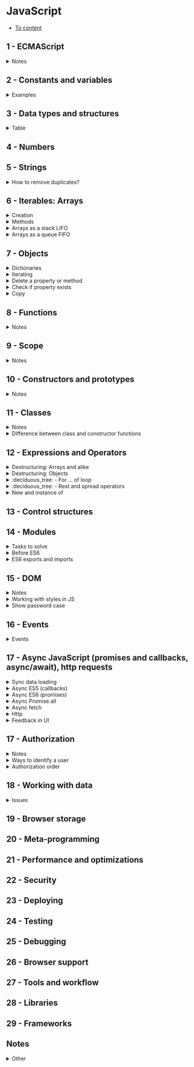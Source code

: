 # JavaScript

- [To content](readme.md)

## 1 - ECMAScript
<details>
<summary>Notes</summary>

Global changes:
- new strategy of spec updating
- problem concepts
  - hoisting
  - `var` rewriting
  - scope (var with no block-scope)
- new opportunities
  - `let`, `const` - hoisting, scope, rewriting solved
  - template strings
  - function default params
  - arrow functions
  - destructuring
- better objects

</details>

## 2 - Constants and variables
<details>
<summary>Examples</summary>

```JavaScript
// constants - code agreements
// protected values, hardcoded (default configs, physical consts, coefficients)
// distinguished by it's appearance
// any constant declares as a const
// is immutable
const Earth = {
  RADIUS: 6.371,
  GRAVITATION: 6.67408
};
const DEFAULT_NAMES = ['Michael', 'Anna', 'Chris'];
const LIGHT_SPEED = 255792458;

// consts
// not any const = constant
// declares a variable with immutable link
const element = document.querySelector('p');
const arr = [1, 2, 3, 4];
```

</details>

## 3 - Data types and structures
<details>
<summary>Table</summary>

|Name|Notes and usage|Level|
|----|---------------|:---:|
|undefined|`'undefined'`|:deciduous_tree:|
|Boolean|`'boolean'`|:blossom:|
|Number|`'number'`|:blossom:|
|String|`'string'`|:deciduous_tree:|
|BigInt|`'bigint'`|:seedling:|
|Symbol|`'symbol'`|:seedling:|
|null|`'object'`|:deciduous_tree:|
|Object|- `'object'`<br> - `Object`<br>- iterable lists: `Array`, collections<br>- collections: `NodeList`, `HTMLElementsList`, `classList`, `arguments`<br>- iterable dictionaries: `Map`, `WeakMap`<br>- iterable sets: `Set`, `WeakSet`|:deciduous_tree:|
|Function|`'function'`|:blossom:|

</details>

## 4 - Numbers

## 5 - Strings
<details>
<summary>How to remove duplicates?</summary>

- easy way is to convert into an array and use `Set`

</details>

## 6 - Iterables: Arrays
<details>
<summary>Creation</summary>

```JavaScript
// before ES6
var numbers = new Array();
var letters = [];

// ES6+
// make an array of any iterable (collection, separate values)
const elements = Array.from(document.querySelectorAll('li'));
const values = Array.of(1, 2, 3);
const items = [...elements, ...values];
```

</details>

<details>
<summary>Methods</summary>

|Method|Notes|Level|
|------|-----|:---:|
|`arr.sort()`|changes the initial array|:deciduous_tree:|
|`arr.filter()`|creates a new array|:deciduous_tree:|
|`arr.slice()`|creates a new array|:deciduous_tree:|
|`arr.map()`|creates a new array|:deciduous_tree:|
|`arr.reduce()`|creates a new value|:deciduous_tree:|

</details>

<details>
<summary>Arrays as a stack LIFO</summary>

- for tasks, when we have to store previous item (history, browser history, games)
- store the action (function) and add to the history array
- use `history.pop()();` to get back the stored value
- also available to 'go forward' the history (have to store the removed action back to the stack)

```JavaScript
history.push(() => {
  questions[0].text = oldText;
  return newText;
});
```

</details>

<details>
<summary>Arrays as a queue FIFO</summary>

- for tasks to be executed in a row after some async event
- for unique actions can use `Set` instead of `Array`

```JavaScript
const startAsync = () => {
  setTimeout(() => {
    for (const cb of callbacks) {
      callbacks.delete(cb);
      cb();
    }
  }, 500);
};

// before .find was used to check
// breaks the loop when the 1st item is found
callbacks.find((it) => it === 'some');
```

</details>

## 7 - Objects
<details>
<summary>Dictionaries</summary>

Object
- keys are strings or numbers (other not possible)
- not iterable (can use `for ... in` old cycle has some issues, not `for ... of`)
Map + WeakMap
- any keys possible
- iterable
- pairs are objects

```JavaScript
// object
const filterValueToScale = {
  'smallest': 0.25,
  'small': 0.5,
  'normal': 1,
  'large': 2
};

// map
let pairs = new Map();
pairs.set('John', 'May');
pairs.set('Ichigo', 'Rukiya');
// or with iterable
let pairs = new Map([['John', 'May'], ['Ichigo', 'Rukiya']]);
// iterating
for (const [first, second] of pairs) {
  console.log(first.name + second.name);
}
```

```JavaScript
// new features for objects in ES6
// creation with variable
const name = 'Harry';
const user = {
  name,
  level: 1
};
// complex keys (could be useful for dictionaries)
const potter = 'Harry Potter';
const voldemort = 'Tom Riddle';
const antagonist = {
  [potter]: voldemort,
  ['Sirius Black']: 'Bellatrix Lestrange'
};
// destructuring
const newAntagonist = {...antagonist};
// new syntax for methods
const character = {
  _level: 1,
  // before
  go: function() {},
  // ES6
  go() {},
  // getters and setters
  // can't use getter/setter + property
  // can't address itself = infinite cycle
  get level() {
    return this._level;
  },
  // always strictly 1 parameter
  set level(value) {
    this._level = value;
  }
};
// addressing the getter or setter
const level = character.level;
character.level = 100;
// it there is only setter, can't access the value
```

</details>

<details>
<summary>Iterating</summary>

```JavaScript
// before ES6
// for ... in
// deprecated
// requires additional check, otherwise can go through the whole prototype chain

// ES6
// for ... of works
const player = {
  name: 'Harry',
  level: 10
};
// [['name', 'Harry'], ['level', 10]]
const playerEntries = Object.entries(player);
// ['Harry', 10]
const playerValues = Object.values(player);
// ['name', 'level']
const playerKeys = Object.keys(player);
```

</details>

<details>
<summary>Delete a property or method</summary>

- `delete player.name;`

</details>

<details>
<summary>Check if property exists</summary>

```JavaScript
// but if the property = undefined, also returns false
player.name !== undefined;
// true even with undefined
'name' in player;
// true even if undefined
player.hasOwnProperty('name');
```

</details>

<details>
<summary>Copy</summary>

```JavaScript
// не избавляет от проблем с вложенностью
// {} - where
// player - what
const newPlayer = Object.assign({}, player);
// for several
const newPlayer = Object.assign({}, player, {options: 'code'});

// также не избавляет от проблем с вложенностью
const newPlayer = {...player};

// копирование с вложенностью - рекурсивно по всем ключам
// с проверкой typeof function or object
// есть в lodash
// hack with json.parse, json.stringify
```

</details>

## 8 - Functions
<details>
<summary>Notes</summary>

- function without `return` statement returns `undefined`

```JavaScript
// default params
// Earlier
var doSomething = function (caption, amount, isChecked) {
  if (typeof isChecked === 'undefined') {
    isChecked = false;
  }
};

// ES2015
const doSomething = (caption, amount, isChecked = false) => {
  // some code here
};
```

- doesn't have it's own scope (only lexical) - when global, `this === window`
- doesn't have `arguments` object
- can't rewrite `this` (`bind` and `call` won't work)
  - can't be used as a constructor, no `new` keyword
  - can't be method of an object or prototype

```JavaScript
// arrow functions
// only 1 param?
const doSomething = param => console.log(param);

// only 1 line?
// = return left * right;
const doSomething = (left, right) => left * right;

// return object?
const getWizard = (name, level) => ({
  name,
  level
});
```

</details>

## 9 - Scope
<details>
<summary>Notes</summary>

- scope where the function runs
- `this` links to current object in a `class`
- depends on how the function is called
- could be changed, also with `apply`, `call`, `bind`
- `bind` creates a new function, the initial function stays the same
- `bind` context can't be changed even with `apply`, `call`
- arrow functions do not have their context
- while the function is not called, it doesn't have any context
- context is being created upon the function call
- `this` assigns only upon the function call
- `use strict` affects `this` value
  - no `use strict` = `window`, with = `undefined`
- in an object (method) `this` = link to the object itself
- doesn't matter how the function is created, matters only how it's called
```JavaScript
const walk = function() {
  console.log(this + 'walk!');
};
const player = {walk};
player.walk(); // this === link to player object
walk(); // TypeError: Cannot read property '...' of undefined
```
- doesn't matter how the function is written, context will be the same `walk = player.walk`
- with closure the result is more obvious
```JavaScript
const guitarPlayer = {
  firstName: 'Michael',
  lastName: 'Lantsov',
  play() {
    console.log(`${guitarPlayer.firstName} ${guitarPlayer.lastName}`);
  }
};

// the result will be the same
const anotherPlayer = {
  play: guitarPlayer.play
};
```
- calling a function with binded context (1st param in those functions is always context, the 2nd parameter differs)
```JavaScript
// arguments separated with ',' will be function params
// perfect when there are not many params
play.call(anotherPlayer, '20.02.1967');
// array, which values will be function params
// good for many params or undefined number of params
play.apply(guitarPlayer, ['20.02.1967']);
```
```JavaScript
const numbers = [1, 3, 100, 5];

// we don't need context here, so pass 'null'
console.log(Math.max.apply(null, numbers));
```
- listener's context is always === the element, to which the listener is applied `document.body` or `evt.currentTarget`
  - can override if create the event handler and execute the method
  ```JavaScript
  item.addEventListener('click', function() {
    cart.print();
  });
  // browser will store the function
  callback = cart.print;
  // and executes the callback
  callback();
  // so just won't work
  ```
- with bind (but careful, `bind` returns a new function, store first in a separate variable to unsubscribe if needed)
```JavaScript
item.addEventListener('click', cart.print.bind(cart));
```
```JavaScript
// custom binder (like the bind works)
const customBind = function(fn, context) {
  return function() {
    return fn.apply(context, arguments);
  };
};
```

</details>

## 10 - Constructors and prototypes
<details>
<summary>Notes</summary>

- naming `GuitarPlayer`
- creation of an instance with new
- add a method in prototype
```JavaScript
GuitarPlayer.prototype.play = function() {};
```
- without new => undefined (void = return undefined) will not be created
- ES6 проверка if new inside constructor
```JavaScript
if (!new.target) { throw new Error(); }
```
- проверить принадлежность `instanceof`
- why new if we can return an object?
  - `instanceof` becomes useless
  - inheritance (prototype) won't work
- `new` keyword не вызывает функцию, а берет и на основе полей этой функции (то, что записывается через `this.name = name`) создает объект
  - созданный с `new GuitarPlayer` объект JS наделяет свойством вновь созданный объект, которое содержит информацию, с помощью какой функции-конструктора он создан
- если попробовать сымитировать функцию-конструктор и `return this;`, будет ссылаться на глобальный объект

</details>

## 11 - Classes
<details>
<summary>Notes</summary>

- `class Player {}` better to use instead of `const Singer = class {};`
- `constructor() {}` предопределенный метод класса, помогает создать экземпляр класса, все свойства определяются в нем
- `play() {}` методы записываются в `prototype`, определяются как у объекта
- `constructor` необязателен
- `new` для создания instance (or type error)
- если внутри класса обратиться к несуществующему свойству, получим `undefined`
- есть статические методы (не передаются потомкам (экземплярам))
```JavaScript
static createJuniorPlayer() {
  return new this(5, 2);
}
```
- также статическими могут быть свойства (но плохая поддержка)
- можно использовать getters / setters
- можно и без setter, но нарушим правило ООП, так как проверки будут снаружи
- приватные поля, но пока плохая поддержка `this.#skill = value;`

</details>

<details>
<summary>Difference between class and constructor functions</summary>

- `class` нельзя без `new` (в функции-конструкторе можно сделать имитацию с проверкой `target.new`)
- вывод в консоль (`class` / `f`)
- методы класса не перечисляемые
```JavaScript
for (const prop in player) {
  console.log(prop);
}
```

</details>

## 12 - Expressions and Operators
<details>
<summary>Destructuring: Arrays and alike</summary>

- for iterable structures only (doesn't work on strings!)
- all the elements go in an order, can't address the last one

```JavaScript
const numbers = [1, 2, 3, 4, 5];
// before 
const first = numbers[0];
const third = numbers[2];
// with destructuring
const [first, , third] = numbers;
// when there is no value, can use defaults
const [first, , , , , sixth = 45] = numbers;
// good for swapping the values
let first = 'Harry';
let second = 'Ron';
[first, second] = [second, first];
// can destruct the function result
const [first, , third] = getNumbers();
// or function parameters
const printValues = ([first = 4, , third = 7]) => {
  console.log(`${first} ${third}`);
};
printValues(document.querySelectorAll('li'));
printValues([1, 2]);
printValues([]);
printValues(); // error: undefined is not iterable
```

</details>

<details>
<summary>Destructuring: Objects</summary>

```JavaScript
const cat = {
  name: 'Mini',
  location: 'London',
  color: 'Auburn',
  address: {
    street: 'Some street'
  },
  'home city': 'London'
};
// propOfAnObject: varName = default
const {name: catName, color: catColor = 'White'} = cat;
// with folded objects
const {address: {street: catStreet}} = cat;
// for combined prop use quotes
const {'home city': catCity} = cat;

// great to use for DOM nodes
const elements = document.querySelectorAll('li');
for (let i = 0; i < elements.length; i++) {
  const {textContent: text} = elements[i];
  console.log(text);
}

// can combine [] and {} destructuring
const [, {textContent: text}] = document.querySelectorAll('li');
```

</details>

<details>
<summary>:deciduous_tree: - For ... of loop</summary>

- almost the same to `for` loop
- can use `break` and `continue`
- could be used with every iterable

</details>

<details>
<summary>:deciduous_tree: - Rest and spread operators</summary>

```JavaScript
// rest collects several values into one iterable structure
// before
function doSomething() {
  return Array.from(arguments);
}
// with rest
const doSomething = (...values) => {
  return values;
};
// destructuring + rest = first and an array of others
const [first, ...others] = doSomething();
```

```JavaScript
// spread - any iterable into separate values
// before
const values = [1, 2, 40, 73, 5];
// find max
Math.max.apply(null, values);
// merge arrays
const newValues = [];
newValues.concat(values);

// with spread
// find max
Math.max(...values);
// merge arrays
const newValues = [...values];
const filteredValues = [...values].filter();
```

</details>

<details>
<summary>New and instance of</summary>

- утиная типизация - ненадежно
- add some field to function, which will create an object and compare that key - велосипед
- функции-конструкторы
- more information [constructors and prototypes](#constructors-and-prototypes)

</details>

## 13 - Control structures

## 14 - Modules
<details>
<summary>Tasks to solve</summary>

- Namespace
  - no global scope
  - encapsulation
- Dependencies
  - easy to follow on what modules depends on
- Interface
  - methods and props export, easy to navigate

</details>

<details>
<summary>Before ES6</summary>

- manual configuration
- have to remember dependencies order
- is not clear, what dependencies are used

```JavaScript
// IIFE
'use strict';
// slider.js
(function() {
  window.slider = {
    name: 'Eve'
  };
})();
```

- better module approaches were found (AMD, CommonJS, UMD)

</details>

<details>
<summary>ES6 exports and imports</summary>

- `'use strict;'` by default
- syntax looks like destructuring, but not the same
- imported variable is not created, the same as in export
- better export const or class
- import without variable when just need to execute the code
- do not fold `export` and `import` into code blocks `{}`
- no hoisting, so that's why `import` is always on top
- `import` of unexcited variable = error, module won't be loaded
- there are dynamic imports, but browser support is still pretty low

Import paths:
- both `''` and `""` available
- path is a immutable constant, can't generate the path
- if 2 same imports => browser downloads only one
- paths abs or rel
  - `https://google.com` url
  - `/utils/helpers.js` abs domain-name
  - `./helpers.js` rel
  - `../helpers.js` rel
- `helpers.js` or `utils/helpers.js` is not supported (reserved for libs from package managers)
- If there is an error while downloading the module or its children => all connected modules won't be loaded

Modules loaders ()
- browsers: ES modules in browsers
- static: webpack, rollupJS, parcel, ...
- orders files
- downloads, stores files
- builds, minifies, packs

```JavaScript
// named
// names should be equal or error, module won't get loaded
// could import not all the export
// can't export the same variable 2x
// better not to combine line and group exports
export { name, age };
export const name = 'Max';
import { name } from './module-name.js';
// import all as child (ignores default, insecure, have no control on import)
import * as child from './module-name.js';

// renamed
export { name as userName};
import { name as userName} from './module-name.js';

// default
// better for classes
// could be hard to debug (imported by any name)
export default name;
export default { name };
export { name as default };
import name from './module-name.js';
```

```JavaScript
// proxy
// module-1.js
export { name as nameOne };

// module-2.js
export { name as nameTwo };

// module-3.js
export * from './module-1.js';
export * from './module-2.js';

// module-target.js
import { nameOne, nameTwo } from './module-3.js';
```

- all dependencies load relatively to the 1st loaded module
- browser cashes not only a file, but also the result of executing the module + returned values

```HTML
<!-- adding modules to the page -->
<!-- by default works like defer -->
<script type="module">
  // some code here
</script>
<script src="module-1.js" type="module"></script>
<!-- fallbacks (ignored by browsers, which support modules) -->
<script src="module-1.js" nomodule></script>
```

</details>

## 15 - DOM
<details>
<summary>Notes</summary>

- browser searches DOM in depths, so that the first tag is being found (otherwise not obvious)
- `querySelectorAll` `NodeList` static collection, DOM changes doesn't affect (nodes, not only DOM elements, also text, spaces, etc)
- `parentElement.children` `HTMLCollection` all those collections are live (only DOM elements)
- `getElementById` could be called only on `document`, not on element
- `appendChild` removes the element from where it was and adds to the new place (need to clone not to be removed)
- `element.cloneNode(boolean);` better to pass an argument (default could be different for some browsers)

</details>

<details>
<summary>Working with styles in JS</summary>

- `style` to get styles but only the inline styles
- `window.getComputedStyle` to get all styles applied to the element

</details>

<details>
<summary>Show password case</summary>

- change type of input from `password` to `text`

</details>

## 16 - Events
<details>
<summary>Events</summary>

- difference between `change` and `input`
  - `change` works when `field.value` changed and the user finished to enter the value (moved the handle and released)
  - `input` works with every value change

</details>

## 17 - Async JavaScript (promises and callbacks, async/await), http requests
<details>
<summary>Sync data loading</summary>

```JavaScript
const getResponse = (url) => {
    const xhr = new XMLHttpRequest();
    xhr.open('GET', url, false);
    xhr.send();
    // we can do it like that, because it's a sync request
    // return will happen after we get the response
    return xhr.response;
};
const data = getResponse('https://data.com/users');
```

</details>
  
<details>
<summary>Async ES5 (callbacks)</summary>

- async - run the operation without blocking the main script process
- minuses:
  - complex interface, have to add all possible callbacks, difficult to make optional manipulation for some cases
  - difficult to read the code, recreate the methods sequence is quite hard
  - callback hell - several chained async methods turn into nested sequences of callbacks, too hard to support https://callbackhell.ru/
```JavaScript
const getResponse = (url, onload, onerror) => {
  const xhr = new XMLHttpRequest();
  xhr.open('GET', url, true);
  xhr.onload = () => onload(xhr.response);
  xhr.onerror = () => onerror(xhr.status);
  xhr.send();
};

getResponse('data.json',
  (response) => console.log(response),
  (errorStatus) => console.log(errorStatus)
);
```

</details>
<details>
<summary>Async ES6 (promises)</summary>

- promise is a way to work with an async function as if it's sync
- returns an object, which replaces returned value, which is still undefined when the function already executed
- different states if a promise object
<img src="./images/promise.jpg" alt="promises" width="400">

```JavaScript
const getResponse = (url) => new Promise(
  (resolve, reject) => {
    // Object => Pending...
    const xhr = new XMLHttpRequest();
    xhr.open('GET', url);
    xhr.onload = () => resolve(xhr.response); // Object => Fulfilled
    xhr.onerror = () => reject(xhr.status); // Object => Rejected
    xhr.send();
  }
);

getResponse('data.json')
  // callback on success
  // could work with several promises
  // returns new Promise()
  .then(
    (data) => console.log(data),
    // but better to use catch
    (error) => console.warning(error)
  );

getResponse('data.json')
  // if there is anywhere in then chain throw new Error
  // it's going to be caught in catch
  .then((data) => console.log(data))
  // catches all the errors before
  .catch((error) => console.warning(error));

// you can work with promises chaining then
// every then returns a promise, where we can also call then
Promise.resolve('a') // 'a'
  .then((val) => val.concat('b')) // 'ab'
  .then((val) => val.concat('c')) // 'abc'
  .then((val) => val.concat('d')); // 'abcd'
```

</details>

<details>
<summary>Async Promise.all</summary>

- when you need an array of requests at the same time (accepts an array of promises, runs at the same time, then calls when all the promises are resolved)
- `Promise.then` could return
  - just value/array - goes to the next promise
  - object Promise
  - array of values / promises - can turn into something else

</details>

<details>
<summary>Async fetch</summary>

- `fetch` is a wrapper above promise
- function for sending/fetching data (`XMLHttpRequest` under hood)
```JavaScript
// response.json(); returns promise
// resolves when the string will parse json into an object
// if no 2nd param, get request, returns Promise
// resolves into response object
// if fetch => error, but the response is received,
// fetch doesn't count it as a throw new Error (for catching inside catch)
// and returns that response into then
// because the request is fulfilled and response received from server
// 404 / redirect / etc - for fetch those are normal server responses
// so have to add our own status handling
fetch('https://data.com', {
  method: 'POST',
  body: JSON.stringify({
    'date': Date.now(),
    'time': 402,
    'lives': 3
  }),
  headers: {
    'Content-Type': 'application/json'
  }
});
```

</details>

<details>
<summary>Http</summary>

- Data transfer protocol - the way computer uses to exchange the information (there are many different protocols, in the web we use http)
- HTTP - hypertext transfer protocol - client exchanges data with the server
- HTTP request is always text
- request to the server = text
```
GET /index.html HTTP/1.1
Host: example.com
User-Agent: Mozilla/5.0
Accept: text/html
```
- server response = text
```
HTTP/1.1 200 OK
Cache-Control: max-age=604800
Content-Type: text/html
Date: Tue, 24 Oct 2017 11:08:24 GMT
Etag: "359670651+ident"
Expires: Tue, 30 Oct 2017 11:08:24 GMT
Last-Modified: Fri, 09 Aug 2016 23:23:35 GMT
Server: ECS (dcs/53DB)
Vary: Accept-Encoding
X-Cache: HIT
Content-Length: 1270

<!doctype html>
<html>
  <head></head>
  <body></body>
</html>
```

</details>

<details>
<summary>Feedback in UI</summary>

- When you sync data with a server, don't change control state, change only if the request was successful (returned 200+ codes)
- View => Model => Server => Model => View

Issues
- click on favorites - gone on update, if there was an error response from server
- comment doubles if you don't disable the submit button

</details>

## 17 - Authorization
<details>
<summary>Notes</summary>

- restricts the access for different users

</details>

<details>
<summary>Ways to identify a user</summary>

- Identification - tell the site who you are
- Authentication - (authentic - true, genuine) the confirmation that you are who you state you are
- Authorization - check if you are allowed to get access to some parts of the website or webapp

</details>

<details>
<summary>Authorization order</summary>

1. Identification - user enters login and password
2. Authentication - server checks if the login and password are correct and gives a token (access to the web app, often holds the rules and never stores open)
3. Authorization - you give the token to the server and the server decides whether to give you an access or not
  - 200 - success, allowed
  - 401 - unauthorized
  - 403 - not enough rights

</details>

## 18 - Working with data
<details>
<summary>Issues</summary>

- user input - user can enter unsafe data for the view and UI has to be ready for it
- storing and passing data formats could be different to the format needed on the UI, so we need to convert data in our app
  - some ES6 objects (Date, Sets, Maps) could not be converted to JSON, so have to convert into standard data types (primitives, arrays, objects)

</details>

## 19 - Browser storage

## 20 - Meta-programming

## 21 - Performance and optimizations

## 22 - Security

## 23 - Deploying

## 24 - Testing

## 25 - Debugging

## 26 - Browser support

## 27 - Tools and workflow

## 28 - Libraries

## 29 - Frameworks

## Notes
<details>
<summary>Other</summary>

- cycle is more optimal than a recursion (call stack overflow), any recursion could be rewritten into a cycle

</details>